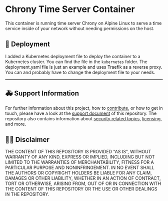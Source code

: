 # Chrony Time Server Container

This container is running time server Chrony on Alpine Linux to serve a time service inside of your network without needing permissions on the host.

## :rocket: Deployment

I added a Kubernetes deployment file to deploy the container to a Kubernetes cluster. You can find the file in the `kubernetes` folder.
The deployment.yaml file is just an example and uses Traefik as a reverse proxy. You can and probably have to change the deployment file to your needs.

---

## :ambulance: Support Information

For further information about this project, how to [contribute](docs/CONTRIBUTING.md), or how to get in touch, please have a look at the [support document](docs/SUPPORT.md) of this repository. The repository also contains information about [security related topics](docs/SECURITY.md), [licensing](LICENSE), and more.

## :man_judge: Disclaimer

THE CONTENT OF THIS REPOSITORY IS PROVIDED "AS IS", WITHOUT WARRANTY OF ANY KIND, EXPRESS OR IMPLIED, INCLUDING BUT NOT LIMITED TO THE WARRANTIES OF MERCHANTABILITY, FITNESS FOR A PARTICULAR PURPOSE AND NONINFRINGEMENT. IN NO EVENT SHALL THE AUTHORS OR COPYRIGHT HOLDERS BE LIABLE FOR ANY CLAIM, DAMAGES OR OTHER LIABILITY, WHETHER IN AN ACTION OF CONTRACT, TORT OR OTHERWISE, ARISING FROM, OUT OF OR IN CONNECTION WITH THE CONTENT OF THIS REPOSITORY OR THE USE OR OTHER DEALINGS IN THE REPOSITORY.
